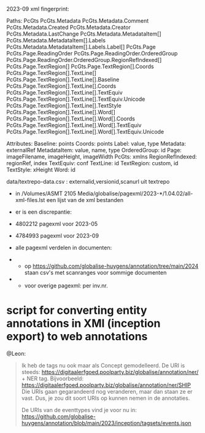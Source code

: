 
2023-09 xml fingerprint:

Paths:
  PcGts
  PcGts.Metadata
  PcGts.Metadata.Comment
  PcGts.Metadata.Created
  PcGts.Metadata.Creator
  PcGts.Metadata.LastChange
  PcGts.Metadata.MetadataItem[]
  PcGts.Metadata.MetadataItem[].Labels
  PcGts.Metadata.MetadataItem[].Labels.Label[]
  PcGts.Page
  PcGts.Page.ReadingOrder
  PcGts.Page.ReadingOrder.OrderedGroup
  PcGts.Page.ReadingOrder.OrderedGroup.RegionRefIndexed[]
  PcGts.Page.TextRegion[]
  PcGts.Page.TextRegion[].Coords
  PcGts.Page.TextRegion[].TextLine[]
  PcGts.Page.TextRegion[].TextLine[].Baseline
  PcGts.Page.TextRegion[].TextLine[].Coords
  PcGts.Page.TextRegion[].TextLine[].TextEquiv
  PcGts.Page.TextRegion[].TextLine[].TextEquiv.Unicode
  PcGts.Page.TextRegion[].TextLine[].TextStyle
  PcGts.Page.TextRegion[].TextLine[].Word[]
  PcGts.Page.TextRegion[].TextLine[].Word[].Coords
  PcGts.Page.TextRegion[].TextLine[].Word[].TextEquiv
  PcGts.Page.TextRegion[].TextLine[].Word[].TextEquiv.Unicode

Attributes:
  Baseline: points
  Coords: points
  Label: value, type
  Metadata: externalRef
  MetadataItem: value, name, type
  OrderedGroup: id
  Page: imageFilename, imageHeight, imageWidth
  PcGts: xmlns
  RegionRefIndexed: regionRef, index
  TextEquiv: conf
  TextLine: id
  TextRegion: custom, id
  TextStyle: xHeight
  Word: id

data/textrepo-data.csv : externalid,versionid,scanurl uit textrepo

- in /Volumes/ASMT 2105 Media/globalise/pagexml/2023-*/1.04.02/all-xml-files.lst een lijst van de xml bestanden
- er is een discrepantie: 
- 4802212 pagexml voor 2023-05
- 4784993 pagexml voor 2023-09

- alle pagexml verdelen in documenten:
- - op https://github.com/globalise-huygens/annotation/tree/main/2024 staan csv's met scanranges voor sommige documenten
- - voor overige pagexml: per inv.nr.


# script for converting entity annotations in XMI (inception export) to web annotations

@Leon:
> Ik heb de tags nu ook maar als Concept gemodelleerd. De URI is steeds:
> https://digitaalerfgoed.poolparty.biz/globalise/annotation/ner/ + NER tag.
> Bijvoorbeeld:
> https://digitaalerfgoed.poolparty.biz/globalise/annotation/ner/SHIP
> Die URIs gaan gegarandeerd nog veranderen, maar dan staan ze er vast. Dus, je zou dit soort URIs op kunnen nemen in de annotaties.
> 
> De URIs van de eventtypes vind je voor nu in: https://github.com/globalise-huygens/annotation/blob/main/2023/inception/tagsets/events.json
